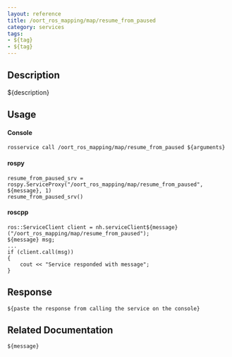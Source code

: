 ```yaml
---
layout: reference
title: /oort_ros_mapping/map/resume_from_paused
category: services
tags: 
- ${tag} 
- ${tag}
---
```


## Description
${description}

## Usage
#### Console
```
rosservice call /oort_ros_mapping/map/resume_from_paused ${arguments}
```

#### rospy
```
resume_from_paused_srv = rospy.ServiceProxy("/oort_ros_mapping/map/resume_from_paused", ${message}, 1)
resume_from_paused_srv()
```

#### roscpp
```
ros::ServiceClient client = nh.serviceClient${message}("/oort_ros_mapping/map/resume_from_paused");
${message} msg;
...
if (client.call(msg))
{
    cout << "Service responded with message";
}
```

## Response
```
${paste the response from calling the service on the console}
```

## Related Documentation
``${message}``  